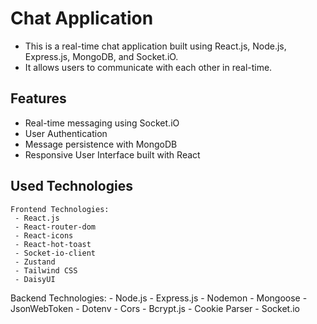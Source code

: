 # Chat Application
   - This is a real-time chat application built using React.js, Node.js, Express.js, MongoDB, and Socket.iO.
   - It allows users to communicate with each other in real-time.

## Features
   - Real-time messaging using Socket.iO
   - User Authentication
   - Message persistence with MongoDB
   - Responsive User Interface built with React

## Used Technologies
    Frontend Technologies:
     - React.js
     - React-router-dom
     - React-icons
     - React-hot-toast
     - Socket-io-client
     - Zustand
     - Tailwind CSS
     - DaisyUI
   Backend Technologies:
     - Node.js
     - Express.js
     - Nodemon
     - Mongoose
     - JsonWebToken
     - Dotenv
     - Cors
     - Bcrypt.js
     - Cookie Parser
     - Socket.io

